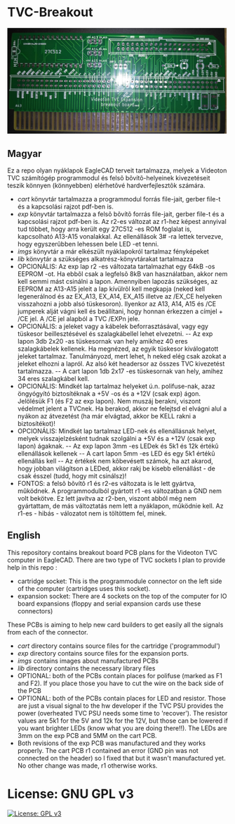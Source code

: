 # TVC-Breakout
<img src="imgs/exp-front.jpg" width="500">

## Magyar
Ez a repo olyan nyáklapok EagleCAD terveit tartalmazza, melyek a Videoton TVC számítógép programmodul és felsõ bõvítõ-helyeinek kivezetéseit teszik könnyen (könnyebben) elérhetõvé hardverfejlesztõk számára.
- _cart_ könyvtár tartalmazza a programmodul forrás file-jait, gerber file-t és a kapcsolási rajzot pdf-ben is.
- _exp_ könyvtár tartalmazza a felsõ bõvítõ forrás file-jait, gerber file-t és a kapcsolási rajzot pdf-ben is. Az r2-es változat az r1-hez képest annyival tud többet, hogy arra került egy 27C512 -es ROM foglalat is, kapcsolható A13-A15 vonalakkal. Az ellenállások 3# -ra lettek tervezve, hogy egyszerûbben lehessen bele LED -et tenni.
- _imgs_ könyvtár a már elkészült nyáklapokról tartalmaz fényképeket
- _lib_ könvytár a szükséges alkatrész-könyvtárakat tartalmazza
- OPCIONÁLIS: Az exp lap r2 -es változata tartalmazhat egy 64kB -os EEPROM -ot. Ha ebbõl csak a legfelsõ 8kB van használatban, akkor nem kell semmi mást csinálni a lapon. Amennyiben lapozás szükséges, az EEPROM az A13-A15 jeleit a lap kívülrõl kell megkapja (neked kell legenerálnod és az EX_A13, EX_A14, EX_A15 illetve az /EX_CE helyeken visszahozni a jobb alsó tüskesoron). Ilyenkor az A13, A14, A15 és /CE jumperek alját vágni kell és beállítani, hogy honnan érkezzen a címjel + /CE jel. A /CE jel alapból a TVC /EXPn jele. 
- OPCIONÁLIS: a jeleket vagy a kábelek beforrasztásával, vagy egy tüskesor beillesztésével és szalagkábellel lehet elvezetni.
-- Az exp lapon 3db 2x20 -as tüskesornak van hely amikhez 40 eres szalagkábelek kellenek. Ha megnézed, az egyik tüskesor kiválogatott jeleket tartalmaz. Tanulmányozd, mert lehet, h neked elég csak azokat a jeleket elhozni a lapról. Az alsó két headersor az összes TVC kivezetést tartalmazza.
-- A cart lapon 1db 2x17 -es tüskesornak van hely, amihez 34 eres szalagkábel kell.
- OPCIONÁLIS: Mindkét lap tartalmaz helyeket ú.n. polifuse-nak, azaz öngyógyító biztosítéknak a +5V -os és a +12V (csak exp) ágon. Jelölésük F1 (és F2 az exp lapon). Nem muszáj berakni, viszont védelmet jelent a TVCnek. Ha berakod, akkor ne felejtsd el elvágni alul a nyákon az átvezetést (ha már elvágtad, akkor be KELL rakni a biztosítékot)!
- OPCIONÁLIS: Mindkét lap tartalmaz LED-nek és ellenállásnak helyet, melyek visszajelzésként tudnak szolgálni a +5V és a +12V (csak exp lapon) ágaknak.
-- Az exp lapon 3mm -es LEDek és 5k1 és 12k értékû ellenállások kellenek
-- A cart lapon 5mm -es LED és egy 5k1 értékû ellenállás kell
-- Az értékek nem kõbevésett számok, ha azt akarod, hogy jobban világítson a LEDed, akkor rakj be kisebb ellenállást - de csak ésszel (tudd, hogy mit csinálsz)!
- FONTOS: a felsõ bõvítõ r1 és r2-es változata is le lett gyártva, mûködnek. A programmodulból gyártott r1 -es változatban a GND nem volt bekötve. Ez lett javítva az r2-ben, viszont abból még nem gyártattam, de más változtatás nem lett a nyáklapon, mûködnie kell. Az r1-es - hibás - válozatot nem is töltöttem fel, minek.


## English
This repository contains breakout board PCB plans for the Videoton TVC computer in EagleCAD. There are two type of TVC sockets I plan to provide help in this repo : 
- cartridge socket: This is the programmodule connector on the left side of the computer (cartridges uses this socket).
- expansion socket: There are 4 sockets on the top of the computer for IO board expansions (floppy and serial expansion cards use these connectors)

These PCBs is aiming to help new card builders to get easily all the signals from each of the connector. 
- _cart_ directory contains source files for the cartridge ('programmodul')
- _exp_ directory contains source files for the expansion ports.
- _imgs_ contains images about manufactured PCBs
- _lib_ directory contains the necessary library files
- OPTIONAL: both of the PCBs contain places for polifuse (marked as F1 and F2). If you place those you have to cut the wire on the back side of the PCB
- OPTIONAL: both of the PCBs contain places for LED and resistor. Those are just a visual signal to the hw developer if the TVC PSU provides the power (overheated TVC PSU needs some time to 'recover'). The resistor values are 5k1 for the 5V and 12k for the 12V, but those can be lowered if you want brighter LEDs (know what you are doing there!!). The LEDs are 3mm on the exp PCB and 5MM on the cart PCB.
- Both revisions of the exp PCB was manufactured and they works properly. The cart PCB r1 contained an error (GND pin was not connected on the header) so I fixed that but it wasn't manufactured yet. No other change was made, r1 otherwise works. 

# License: GNU GPL v3
[![License: GPL v3](https://img.shields.io/badge/License-GPLv3-blue.svg)](https://www.gnu.org/licenses/gpl-3.0)    




